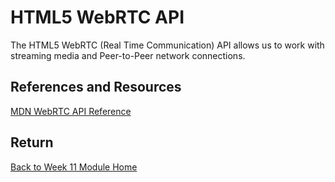 # HTML5 WebRTC API

The HTML5 WebRTC (Real Time Communication) API allows us to work with streaming media and Peer-to-Peer network connections.

## References and Resources

[MDN WebRTC API Reference](https://developer.mozilla.org/en-US/docs/Web/API/WebRTC_API)

## Return

[Back to Week 11 Module Home](./README.md)
